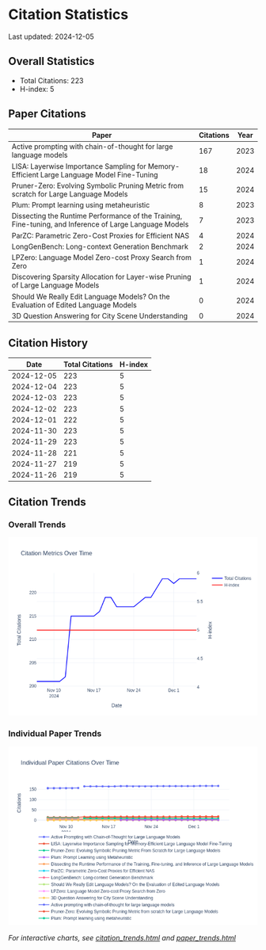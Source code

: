 # Citation Statistics

Last updated: 2024-12-05

## Overall Statistics
- Total Citations: 223
- H-index: 5

## Paper Citations

| Paper | Citations | Year |
| ----- | --------- | ---- |
| Active prompting with chain-of-thought for large language models | 167 | 2023 |
| LISA: Layerwise Importance Sampling for Memory-Efficient Large Language Model Fine-Tuning | 18 | 2024 |
| Pruner-Zero: Evolving Symbolic Pruning Metric from scratch for Large Language Models | 15 | 2024 |
| Plum: Prompt learning using metaheuristic | 8 | 2023 |
| Dissecting the Runtime Performance of the Training, Fine-tuning, and Inference of Large Language Models | 7 | 2023 |
| ParZC: Parametric Zero-Cost Proxies for Efficient NAS | 4 | 2024 |
| LongGenBench: Long-context Generation Benchmark | 2 | 2024 |
| LPZero: Language Model Zero-cost Proxy Search from Zero | 1 | 2024 |
| Discovering Sparsity Allocation for Layer-wise Pruning of Large Language Models | 1 | 2024 |
| Should We Really Edit Language Models? On the Evaluation of Edited Language Models | 0 | 2024 |
| 3D Question Answering for City Scene Understanding | 0 | 2024 |

## Citation History

| Date | Total Citations | H-index |
| ---- | --------------- | ------- |
| 2024-12-05 | 223 | 5 |
| 2024-12-04 | 223 | 5 |
| 2024-12-03 | 223 | 5 |
| 2024-12-02 | 223 | 5 |
| 2024-12-01 | 222 | 5 |
| 2024-11-30 | 223 | 5 |
| 2024-11-29 | 223 | 5 |
| 2024-11-28 | 221 | 5 |
| 2024-11-27 | 219 | 5 |
| 2024-11-26 | 219 | 5 |

## Citation Trends

### Overall Trends
![Citation Trends](citation_trends.png)

### Individual Paper Trends
![Paper Trends](paper_trends.png)

*For interactive charts, see [citation_trends.html](citation_trends.html) and [paper_trends.html](paper_trends.html)*